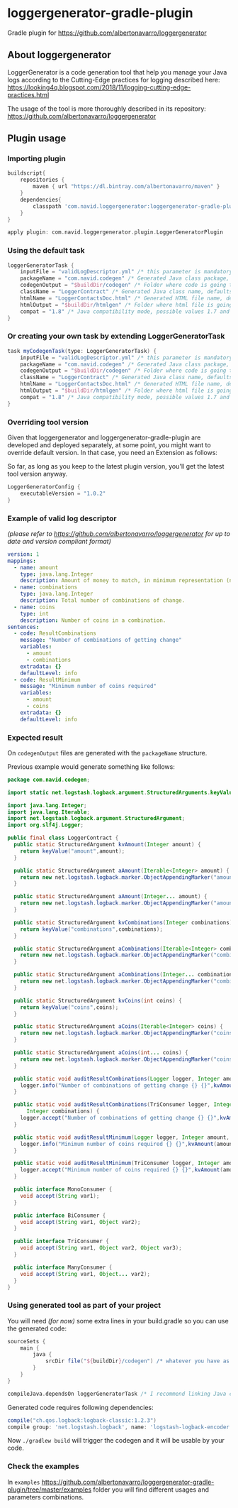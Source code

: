 # loggergenerator-gradle-plugin
Gradle plugin for https://github.com/albertonavarro/loggergenerator

## About loggergenerator
LoggerGenerator is a code generation tool that help you manage your Java logs according to 
the Cutting-Edge practices for logging described here: 
https://looking4q.blogspot.com/2018/11/logging-cutting-edge-practices.html

The usage of the tool is more thoroughly described in its repository: 
https://github.com/albertonavarro/loggergenerator

## Plugin usage

### Importing plugin 

```groovy
buildscript{
    repositories {
        maven { url "https://dl.bintray.com/albertonavarro/maven" }
    }
    dependencies{
        classpath 'com.navid.loggergenerator:loggergenerator-gradle-plugin:1.4.6'
    }
}

apply plugin: com.navid.loggergenerator.plugin.LoggerGeneratorPlugin

```

### Using the default task

```groovy
loggerGeneratorTask {
    inputFile = "validLogDescriptor.yml" /* this parameter is mandatory */
    packageName = "com.navid.codegen" /* Generated Java class package, defaults to com.example.codegen */
    codegenOutput = "$buildDir/codegen" /* Folder where code is going to be generated, defaults to project root */
    className = "LoggerContract" /* Generated Java class name, defaults to LoggerUtils */
    htmlName = "LoggerContactsDoc.html" /* Generated HTML file name, defaults to LoggerUtilsDoc.html */
    htmlOutput = "$buildDir/htmlgen" /* Folder where html file is going to be generated, defaults to project root */
    compat = "1.8" /* Java compatibility mode, possible values 1.7 and 1.8, defaults to 1.8 */
}
```

### Or creating your own task by extending LoggerGeneratorTask

```groovy
task myCodegenTask(type: LoggerGeneratorTask) {
    inputFile = "validLogDescriptor.yml" /* this parameter is mandatory */
    packageName = "com.navid.codegen" /* Generated Java class package, defaults to com.example.codegen */
    codegenOutput = "$buildDir/codegen" /* Folder where code is going to be generated, defaults to project root */
    className = "LoggerContract" /* Generated Java class name, defaults to LoggerUtils */
    htmlName = "LoggerContactsDoc.html" /* Generated HTML file name, defaults to LoggerUtilsDoc.html */
    htmlOutput = "$buildDir/htmlgen" /* Folder where html file is going to be generated, defaults to project root */
    compat = "1.8" /* Java compatibility mode, possible values 1.7 and 1.8, defaults to 1.8 */
}
```

### Overriding tool version

Given that loggergenerator and loggergenerator-gradle-plugin are developed and deployed separately, 
at some point, you might want to override default version. In that case, you need an Extension as follows:

So far, as long as you keep to the latest plugin version, you'll get the latest tool version anyway.

```groovy
LoggerGeneratorConfig {
    executableVersion = "1.0.2"
}
```

### Example of valid log descriptor 

*(please refer to https://github.com/albertonavarro/loggergenerator for up to date and version compliant format)*

```yml
version: 1
mappings:
  - name: amount
    type: java.lang.Integer
    description: Amount of money to match, in minimum representation (no decimals).
  - name: combinations
    type: java.lang.Integer
    description: Total number of combinations of change.
  - name: coins
    type: int
    description: Number of coins in a combination.
sentences:
  - code: ResultCombinations
    message: "Number of combinations of getting change"
    variables:
      - amount
      - combinations
    extradata: {}
    defaultLevel: info
  - code: ResultMinimum
    message: "Minimum number of coins required"
    variables:
      - amount
      - coins
    extradata: {}
    defaultLevel: info 
```

### Expected result

On `codegenOutput` files are generated with the `packageName` structure.

Previous example would generate something like follows:

```java
package com.navid.codegen;

import static net.logstash.logback.argument.StructuredArguments.keyValue;

import java.lang.Integer;
import java.lang.Iterable;
import net.logstash.logback.argument.StructuredArgument;
import org.slf4j.Logger;

public final class LoggerContract {
  public static StructuredArgument kvAmount(Integer amount) {
    return keyValue("amount",amount);
  }

  public static StructuredArgument aAmount(Iterable<Integer> amount) {
    return new net.logstash.logback.marker.ObjectAppendingMarker("amount",amount);
  }

  public static StructuredArgument aAmount(Integer... amount) {
    return new net.logstash.logback.marker.ObjectAppendingMarker("amount",amount);
  }

  public static StructuredArgument kvCombinations(Integer combinations) {
    return keyValue("combinations",combinations);
  }

  public static StructuredArgument aCombinations(Iterable<Integer> combinations) {
    return new net.logstash.logback.marker.ObjectAppendingMarker("combinations",combinations);
  }

  public static StructuredArgument aCombinations(Integer... combinations) {
    return new net.logstash.logback.marker.ObjectAppendingMarker("combinations",combinations);
  }

  public static StructuredArgument kvCoins(int coins) {
    return keyValue("coins",coins);
  }

  public static StructuredArgument aCoins(Iterable<Integer> coins) {
    return new net.logstash.logback.marker.ObjectAppendingMarker("coins",coins);
  }

  public static StructuredArgument aCoins(int... coins) {
    return new net.logstash.logback.marker.ObjectAppendingMarker("coins",coins);
  }

  public static void auditResultCombinations(Logger logger, Integer amount, Integer combinations) {
    logger.info("Number of combinations of getting change {} {}",kvAmount(amount),kvCombinations(combinations));
  }

  public static void auditResultCombinations(TriConsumer logger, Integer amount,
      Integer combinations) {
    logger.accept("Number of combinations of getting change {} {}",kvAmount(amount),kvCombinations(combinations));
  }

  public static void auditResultMinimum(Logger logger, Integer amount, int coins) {
    logger.info("Minimum number of coins required {} {}",kvAmount(amount),kvCoins(coins));
  }

  public static void auditResultMinimum(TriConsumer logger, Integer amount, int coins) {
    logger.accept("Minimum number of coins required {} {}",kvAmount(amount),kvCoins(coins));
  }

  public interface MonoConsumer {
    void accept(String var1);
  }

  public interface BiConsumer {
    void accept(String var1, Object var2);
  }

  public interface TriConsumer {
    void accept(String var1, Object var2, Object var3);
  }

  public interface ManyConsumer {
    void accept(String var1, Object... var2);
  }
}
```

### Using generated tool as part of your project

You will need *(for now)* some extra lines in your build.gradle so you can use the generated code:

```groovy
sourceSets {
    main {
        java {
            srcDir file("${buildDir}/codegen") /* whatever you have as codegenOutput parameter */
        }
    }
}

compileJava.dependsOn loggerGeneratorTask /* I recommend linking Java compilation to codegen */
```

Generated code requires following dependencies:

```groovy
compile("ch.qos.logback:logback-classic:1.2.3")
compile group: 'net.logstash.logback', name: 'logstash-logback-encoder', version: '5.1'
```

Now `./gradlew build` will trigger the codegen and it will be usable by your code.

### Check the examples

In `examples` https://github.com/albertonavarro/loggergenerator-gradle-plugin/tree/master/examples folder you will 
find different usages and parameters combinations.
